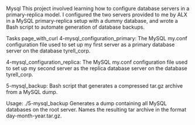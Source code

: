 Mysql
This project involved learning how to configure database servers in a primary-replica model. I configured the two servers provided to me by ALX in a MySQL primary-replica setup with a dummy database, and wrote a Bash script to automate generation of database backups.

Tasks page_with_curl
4-mysql_configuration_primary: The MySQL my.conf configuration file used to set up my first server as a primary database server on the database tyrell_corp.

4-mysql_configuration_replica: The MySQL my.conf configuration file used to set up my second server as the replica database server on the database tyrell_corp.

5-mysql_backup: Bash script that generates a compressed tar.gz archive from a MySQL dump.

Usage: ./5-mysql_backup <MySQL root password>
Generates a dump containing all MySQL databases on the root server.
Names the resulting tar archive in the format day-month-year.tar.gz.
